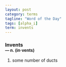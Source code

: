 ```yaml
---
layout: post
category: terms
tagline: "Word of the Day"
tags: [alpha_i]
term: invents
---
```


<h3>Invents<br/> <small>&mdash; n. (in<span>&middot;</span>vents)</small></h3>
<p><ol>
<li>some number of ducts</li>
</ol></p>

